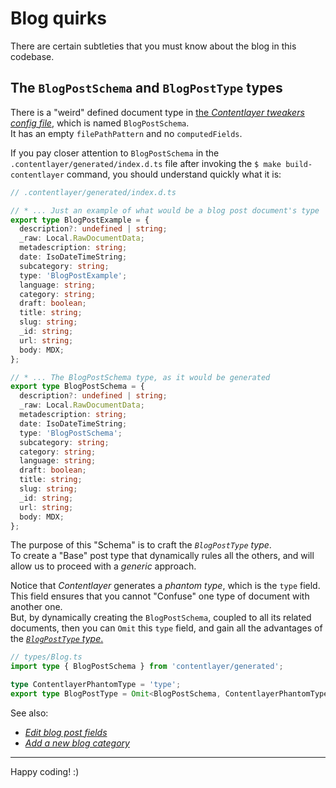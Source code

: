 # Blog quirks

There are certain subtleties that you must know about the blog in this codebase.

## The `BlogPostSchema` and `BlogPostType` types

There is a "weird" defined document type in [the _Contentlayer tweakers config file_](/interop/config/contentlayer/contentlayerConfigTweakers.ts),
which is named `BlogPostSchema`.  
It has an empty `filePathPattern` and no `computedFields`.

If you pay closer attention to `BlogPostSchema` in the `.contentlayer/generated/index.d.ts` file after invoking the `$ make build-contentlayer`
command, you should understand quickly what it is:

```ts
// .contentlayer/generated/index.d.ts

// * ... Just an example of what would be a blog post document's type
export type BlogPostExample = {
  description?: undefined | string;
  _raw: Local.RawDocumentData;
  metadescription: string;
  date: IsoDateTimeString;
  subcategory: string;
  type: 'BlogPostExample';
  language: string;
  category: string;
  draft: boolean;
  title: string;
  slug: string;
  _id: string;
  url: string;
  body: MDX;
};

// * ... The BlogPostSchema type, as it would be generated
export type BlogPostSchema = {
  description?: undefined | string;
  _raw: Local.RawDocumentData;
  metadescription: string;
  date: IsoDateTimeString;
  type: 'BlogPostSchema';
  subcategory: string;
  category: string;
  language: string;
  draft: boolean;
  title: string;
  slug: string;
  _id: string;
  url: string;
  body: MDX;
};
```

The purpose of this "Schema" is to craft the _`BlogPostType` type_.  
To create a "Base" post type that dynamically rules all the others, and will allow us to proceed with a _generic_ approach.

Notice that _Contentlayer_ generates a _phantom type_, which is the `type` field.  
This field ensures that you cannot "Confuse" one type of document with another one.  
But, by dynamically creating the `BlogPostSchema`, coupled to all its related documents, then you can `Omit` this `type` field, and gain all the
advantages of the [_`BlogPostType` type_.](/src/types/Blog.ts)

```ts
// types/Blog.ts
import type { BlogPostSchema } from 'contentlayer/generated';

type ContentlayerPhantomType = 'type';
export type BlogPostType = Omit<BlogPostSchema, ContentlayerPhantomType>;
```

See also:

- [_Edit blog post fields_](./02.edit-blog-posts-fields.md)
- [_Add a new blog category_](./01.add-new-blog-category.md)

---

Happy coding! :)
